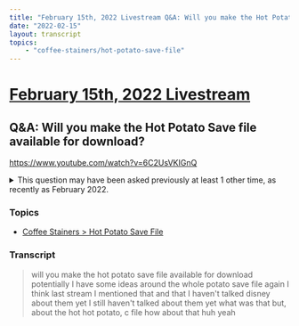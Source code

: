 ```yaml
---
title: "February 15th, 2022 Livestream Q&A: Will you make the Hot Potato Save file available for download?"
date: "2022-02-15"
layout: transcript
topics:
    - "coffee-stainers/hot-potato-save-file"
---
```

# [February 15th, 2022 Livestream](../2022-02-15.md)
## Q&A: Will you make the Hot Potato Save file available for download?
https://www.youtube.com/watch?v=6C2UsVKIGnQ
<details>
<summary>This question may have been asked previously at least 1 other time, as recently as February 2022.</summary>

* [February 11th, 2022 Hot Potato Bonus Stream Q&A: Can you publish the final save somewhere so we can all enjoy it?](./yt-5qw8BrjLT3w.md) [https://www.youtube.com/watch?v=5qw8BrjLT3w](https://www.youtube.com/watch?v=5qw8BrjLT3w)
</details>


### Topics
* [Coffee Stainers > Hot Potato Save File](../topics/coffee-stainers/hot-potato-save-file.md)

### Transcript

> will you make the hot potato save file available for download potentially I have some ideas around the whole potato save file again I think last stream I mentioned that and that I haven't talked disney about them yet I still haven't talked about them yet what was that but, about the hot hot potato, c file how about that huh yeah
